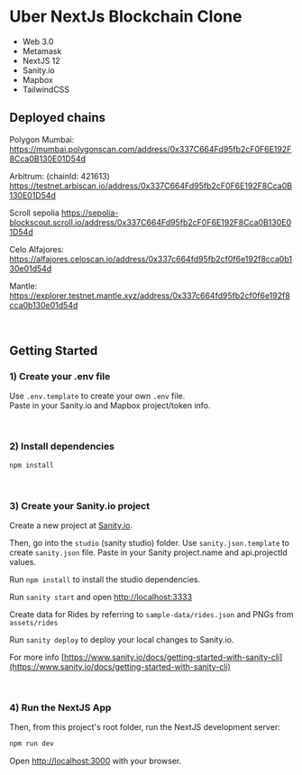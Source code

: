 # Uber NextJs Blockchain Clone

- Web 3.0
- Metamask
- NextJS 12
- Sanity.io
- Mapbox
- TailwindCSS

## Deployed chains

Polygon Mumbai:
https://mumbai.polygonscan.com/address/0x337C664Fd95fb2cF0F6E192F8Cca0B130E01D54d

Arbitrum: (chainId: 421613)
https://testnet.arbiscan.io/address/0x337C664Fd95fb2cF0F6E192F8Cca0B130E01D54d

Scroll sepolia
https://sepolia-blockscout.scroll.io/address/0x337C664Fd95fb2cF0F6E192F8Cca0B130E01D54d

Celo Alfajores:
https://alfajores.celoscan.io/address/0x337c664fd95fb2cf0f6e192f8cca0b130e01d54d

Mantle:
https://explorer.testnet.mantle.xyz/address/0x337c664fd95fb2cf0f6e192f8cca0b130e01d54d

<br />

## Getting Started

### 1) Create your .env file

Use `.env.template` to create your own `.env` file.  
Paste in your Sanity.io and Mapbox project/token info.

<br />

### 2) Install dependencies

```bash
npm install
```

<br />

### 3) Create your Sanity.io project

Create a new project at [Sanity.io](https://www.sanity.io/).

Then, go into the `studio` (sanity studio) folder. Use `sanity.json.template` to create `sanity.json` file. Paste in your Sanity project.name and api.projectId values.

Run `npm install` to install the studio dependencies.

Run `sanity start` and open [http://localhost:3333](http://localhost:3333)

Create data for Rides by referring to `sample-data/rides.json` and PNGs from `assets/rides`

Run `sanity deploy` to deploy your local changes to Sanity.io.

For more info [https://www.sanity.io/docs/getting-started-with-sanity-cli](https://www.sanity.io/docs/getting-started-with-sanity-cli)

<br />

### 4) Run the NextJS App

Then, from this project's root folder, run the NextJS development server:

```bash
npm run dev
```

Open [http://localhost:3000](http://localhost:3000) with your browser.

<br/>
<br/>
